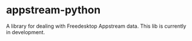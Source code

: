 # appstream-python

A library for dealing with Freedesktop Appstream data. This lib is currently in development.